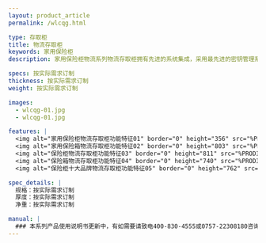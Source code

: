 ```yaml
---
layout: product_article
permalink: /wlcqg.html

type: 存取柜
title: 物流存取柜
keywords: 家用保险柜
description: 家用保险柜物流系列物流存取柜拥有先进的系统集成，采用最先进的密钥管理系统和多功能智能化硬件设备，有利于物流公司宣传企业和树立品牌形象。

specs: 按实际需求订制
thickness: 按实际需求订制
weight: 按实际需求订制

images:
  - wlcqg-01.jpg
  - wlcqg-01.jpg

features: |
  <img alt="家用保险柜物流存取柜功能特征01" border="0" height="356" src="%PRODIMGS%/wlcqg-gn-01.jpg" width="538" />
  <img alt="家用保险箱物流存取柜功能特征02" border="0" height="803" src="%PRODIMGS%/wlcqg-gn-02.jpg" width="538" />
  <img alt="保险柜物流存取柜功能特征03" border="0" height="811" src="%PRODIMGS%/wlcqg-gn-03.jpg" width="538" />
  <img alt="保险箱物流存取柜功能特征04" border="0" height="740" src="%PRODIMGS%/wlcqg-gn-04.jpg" width="538" />
  <img alt="保险柜十大品牌物流存取柜功能特征05" border="0" height="762" src="%PRODIMGS%/wlcqg-gn-05.jpg" width="538" />

spec_details: |
  规格：按实际需求订制  
  厚度：按实际需求订制  
  净重：按实际需求订制

manual: |
  ### 本系列产品使用说明书更新中，有如需要请致电400-830-4555或0757-22308180咨询，谢谢！
---
```

